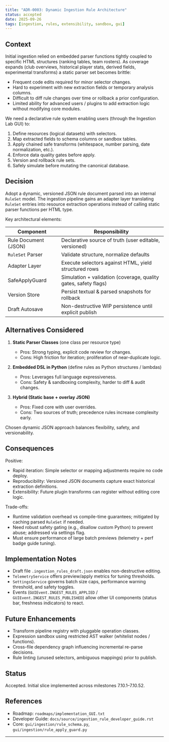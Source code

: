 ```yaml
---
title: "ADR-0003: Dynamic Ingestion Rule Architecture"
status: accepted
date: 2025-09-26
tags: [ingestion, rules, extensibility, sandbox, gui]
---
```


## Context

Initial ingestion relied on embedded parser functions tightly coupled to specific
HTML structures (ranking tables, team rosters). As coverage expands (club overviews,
historical player stats, derived fields, experimental transforms) a static parser
set becomes brittle:

* Frequent code edits required for minor selector changes.
* Hard to experiment with new extraction fields or temporary analysis columns.
* Difficult to diff rule changes over time or rollback a prior configuration.
* Limited ability for advanced users / plugins to add extraction logic without
  modifying core modules.

We need a declarative rule system enabling users (through the Ingestion Lab GUI)
to:
1. Define resources (logical datasets) with selectors.
2. Map extracted fields to schema columns or sandbox tables.
3. Apply chained safe transforms (whitespace, number parsing, date normalization, etc.).
4. Enforce data quality gates before apply.
5. Version and rollback rule sets.
6. Safely simulate before mutating the canonical database.

## Decision

Adopt a dynamic, versioned JSON rule document parsed into an internal `RuleSet`
model. The ingestion pipeline gains an adapter layer translating `RuleSet`
entries into resource extraction operations instead of calling static parser
functions per HTML type.

Key architectural elements:

| Component                 | Responsibility                                                   |
|---------------------------|------------------------------------------------------------------|
| Rule Document (JSON)      | Declarative source of truth (user editable, versioned)          |
| `RuleSet` Parser          | Validate structure, normalize defaults                          |
| Adapter Layer             | Execute selectors against HTML, yield structured rows           |
| SafeApplyGuard            | Simulation + validation (coverage, quality gates, safety flags) |
| Version Store             | Persist textual & parsed snapshots for rollback                 |
| Draft Autosave            | Non-destructive WIP persistence until explicit publish          |

## Alternatives Considered

1. **Static Parser Classes** (one class per resource type)
   - Pros: Strong typing, explicit code review for changes.
   - Cons: High friction for iteration; proliferation of near-duplicate logic.

2. **Embedded DSL in Python** (define rules as Python structures / lambdas)
   - Pros: Leverages full language expressiveness.
   - Cons: Safety & sandboxing complexity, harder to diff & audit changes.

3. **Hybrid (Static base + overlay JSON)**
   - Pros: Fixed core with user overrides.
   - Cons: Two sources of truth; precedence rules increase complexity early.

Chosen dynamic JSON approach balances flexibility, safety, and versionability.

## Consequences

Positive:
* Rapid iteration: Simple selector or mapping adjustments require no code deploy.
* Reproducibility: Versioned JSON documents capture exact historical extraction definitions.
* Extensibility: Future plugin transforms can register without editing core logic.

Trade-offs:
* Runtime validation overhead vs compile-time guarantees; mitigated by caching parsed `RuleSet` if needed.
* Need robust safety gating (e.g., disallow custom Python) to prevent abuse; addressed via settings flag.
* Must ensure performance of large batch previews (telemetry + perf badge guide tuning).

## Implementation Notes

* Draft file `.ingestion_rules_draft.json` enables non-destructive editing.
* `TelemetryService` offers preview/apply metrics for tuning thresholds.
* `SettingsService` governs batch size caps, performance warning threshold, and safety toggles.
* Events (`GUIEvent.INGEST_RULES_APPLIED` / `GUIEvent.INGEST_RULES_PUBLISHED`) allow other UI components (status bar, freshness indicators) to react.

## Future Enhancements
* Transform pipeline registry with pluggable operation classes.
* Expression sandbox using restricted AST walker (whitelist nodes / functions).
* Cross-file dependency graph influencing incremental re-parse decisions.
* Rule linting (unused selectors, ambiguous mappings) prior to publish.

## Status
Accepted. Initial slice implemented across milestones 7.10.1–7.10.52.

## References
* Roadmap: `roadmaps/implementation_GUI.txt`
* Developer Guide: `docs/source/ingestion_rule_developer_guide.rst`
* Core: `gui/ingestion/rule_schema.py`, `gui/ingestion/rule_apply_guard.py`

---
